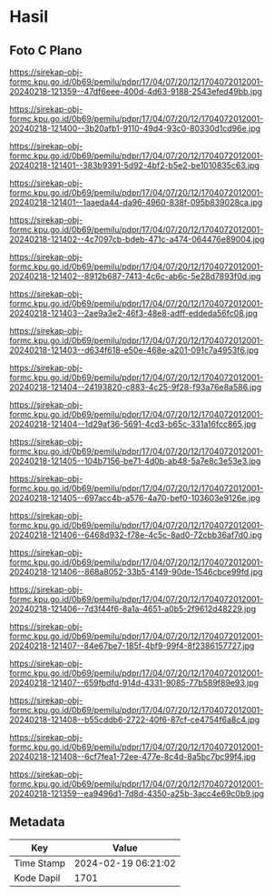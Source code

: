 # Hasil

## Foto C Plano

https://sirekap-obj-formc.kpu.go.id/0b69/pemilu/pdpr/17/04/07/20/12/1704072012001-20240218-121359--47df6eee-400d-4d63-9188-2543efed49bb.jpg

https://sirekap-obj-formc.kpu.go.id/0b69/pemilu/pdpr/17/04/07/20/12/1704072012001-20240218-121400--3b20afb1-9110-49d4-93c0-80330d1cd96e.jpg

https://sirekap-obj-formc.kpu.go.id/0b69/pemilu/pdpr/17/04/07/20/12/1704072012001-20240218-121401--383b9391-5d92-4bf2-b5e2-be1010835c63.jpg

https://sirekap-obj-formc.kpu.go.id/0b69/pemilu/pdpr/17/04/07/20/12/1704072012001-20240218-121401--1aaeda44-da96-4960-838f-095b839028ca.jpg

https://sirekap-obj-formc.kpu.go.id/0b69/pemilu/pdpr/17/04/07/20/12/1704072012001-20240218-121402--4c7097cb-bdeb-471c-a474-064476e89004.jpg

https://sirekap-obj-formc.kpu.go.id/0b69/pemilu/pdpr/17/04/07/20/12/1704072012001-20240218-121402--8912b687-7413-4c6c-ab6c-5e28d7893f0d.jpg

https://sirekap-obj-formc.kpu.go.id/0b69/pemilu/pdpr/17/04/07/20/12/1704072012001-20240218-121403--2ae9a3e2-46f3-48e8-adff-eddeda56fc08.jpg

https://sirekap-obj-formc.kpu.go.id/0b69/pemilu/pdpr/17/04/07/20/12/1704072012001-20240218-121403--d634f618-e50e-468e-a201-091c7a4953f6.jpg

https://sirekap-obj-formc.kpu.go.id/0b69/pemilu/pdpr/17/04/07/20/12/1704072012001-20240218-121404--24193820-c883-4c25-9f28-f93a76e8a586.jpg

https://sirekap-obj-formc.kpu.go.id/0b69/pemilu/pdpr/17/04/07/20/12/1704072012001-20240218-121404--1d29af36-5691-4cd3-b65c-331a16fcc865.jpg

https://sirekap-obj-formc.kpu.go.id/0b69/pemilu/pdpr/17/04/07/20/12/1704072012001-20240218-121405--104b7156-be71-4d0b-ab48-5a7e8c3e53e3.jpg

https://sirekap-obj-formc.kpu.go.id/0b69/pemilu/pdpr/17/04/07/20/12/1704072012001-20240218-121405--697acc4b-a576-4a70-bef0-103603e9126e.jpg

https://sirekap-obj-formc.kpu.go.id/0b69/pemilu/pdpr/17/04/07/20/12/1704072012001-20240218-121406--6468d932-f78e-4c5c-8ad0-72cbb36af7d0.jpg

https://sirekap-obj-formc.kpu.go.id/0b69/pemilu/pdpr/17/04/07/20/12/1704072012001-20240218-121406--868a8052-33b5-4149-90de-1546cbce99fd.jpg

https://sirekap-obj-formc.kpu.go.id/0b69/pemilu/pdpr/17/04/07/20/12/1704072012001-20240218-121406--7d3f44f6-8a1a-4651-a0b5-2f9612d48229.jpg

https://sirekap-obj-formc.kpu.go.id/0b69/pemilu/pdpr/17/04/07/20/12/1704072012001-20240218-121407--84e67be7-185f-4bf9-99f4-8f2386157727.jpg

https://sirekap-obj-formc.kpu.go.id/0b69/pemilu/pdpr/17/04/07/20/12/1704072012001-20240218-121407--659fbdfd-914d-4331-9085-77b589f89e93.jpg

https://sirekap-obj-formc.kpu.go.id/0b69/pemilu/pdpr/17/04/07/20/12/1704072012001-20240218-121408--b55cddb6-2722-40f6-87cf-ce4754f6a8c4.jpg

https://sirekap-obj-formc.kpu.go.id/0b69/pemilu/pdpr/17/04/07/20/12/1704072012001-20240218-121408--6cf7fea1-72ee-477e-8c4d-8a5bc7bc99f4.jpg

https://sirekap-obj-formc.kpu.go.id/0b69/pemilu/pdpr/17/04/07/20/12/1704072012001-20240218-121359--ea9496d1-7d8d-4350-a25b-3acc4e69c0b9.jpg


## Metadata

| Key        | Value               |
| ---------- | ------------------- |
| Time Stamp | 2024-02-19 06:21:02 |
| Kode Dapil | 1701                |



